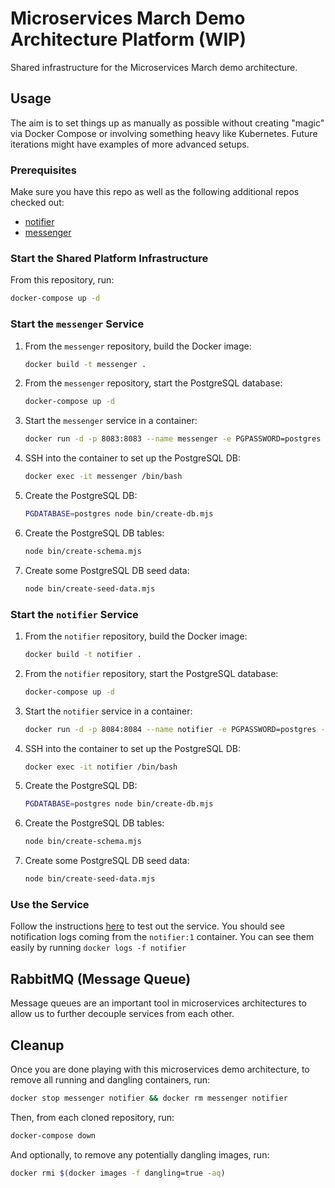 # Microservices March Demo Architecture Platform (WIP)

Shared infrastructure for the Microservices March demo architecture.

## Usage

The aim is to set things up as manually as possible without creating "magic" via Docker Compose or involving something heavy like Kubernetes.  Future iterations might have examples of more advanced setups.

### Prerequisites

Make sure you have this repo as well as the following additional repos checked out:

* [notifier](https://github.com/microservices-march/notifier)
* [messenger](https://github.com/microservices-march/messenger)

### Start the Shared Platform Infrastructure

From this repository, run:

```bash
docker-compose up -d
```

### Start the `messenger` Service

1. From the `messenger` repository, build the Docker image:

    ```bash
    docker build -t messenger .
    ```

2. From the `messenger` repository, start the PostgreSQL database:

    ```bash
    docker-compose up -d
    ```

3. Start the `messenger` service in a container:

    ```bash
    docker run -d -p 8083:8083 --name messenger -e PGPASSWORD=postgres -e CREATE_DB_NAME=messenger -e PGHOST=messenger-db-1 -e AMQPHOST=rabbitmq -e AMQPPORT=5672 -e PORT=8083 --network mm_2023 messenger
    ```

4. SSH into the container to set up the PostgreSQL DB:

    ```bash
    docker exec -it messenger /bin/bash
    ```

5. Create the PostgreSQL DB:

    ```bash
    PGDATABASE=postgres node bin/create-db.mjs
    ```

6. Create the PostgreSQL DB tables:

    ```bash
    node bin/create-schema.mjs
    ```

7. Create some PostgreSQL DB seed data:

    ```bash
    node bin/create-seed-data.mjs
    ```

### Start the `notifier` Service

1. From the `notifier` repository, build the Docker image:

    ```bash
    docker build -t notifier .
    ```

2. From the `notifier` repository, start the PostgreSQL database:

    ```bash
    docker-compose up -d
    ```

3. Start the `notifier` service in a container:

    ```bash
    docker run -d -p 8084:8084 --name notifier -e PGPASSWORD=postgres -e CREATE_DB_NAME=notifier -e PGHOST=notifier-db-1 -e AMQPHOST=rabbitmq -e AMQPPORT=5672 -e PORT=8084 -e PGPORT=5433 --network mm_2023 notifier
    ```

4. SSH into the container to set up the PostgreSQL DB:

    ```bash
    docker exec -it notifier /bin/bash
    ```

5. Create the PostgreSQL DB:

    ```bash
    PGDATABASE=postgres node bin/create-db.mjs
    ```

6. Create the PostgreSQL DB tables:

    ```bash
    node bin/create-schema.mjs
    ```

7. Create some PostgreSQL DB seed data:

    ```bash
    node bin/create-seed-data.mjs
    ```

### Use the Service

Follow the instructions [here](https://github.com/microservices-march/messenger#using-the-service) to test out the service. You should see notification logs coming from the `notifier:1` container.  You can see them easily by running `docker logs -f notifier`

## RabbitMQ (Message Queue)

Message queues are an important tool in microservices architectures to allow us to further decouple services from each other.

## Cleanup

Once you are done playing with this microservices demo architecture, to remove all running and dangling containers, run:

```bash
docker stop messenger notifier && docker rm messenger notifier
```

Then, from each cloned repository, run:

```bash
docker-compose down
```

And optionally, to remove any potentially dangling images, run:

```bash
docker rmi $(docker images -f dangling=true -aq)
```
